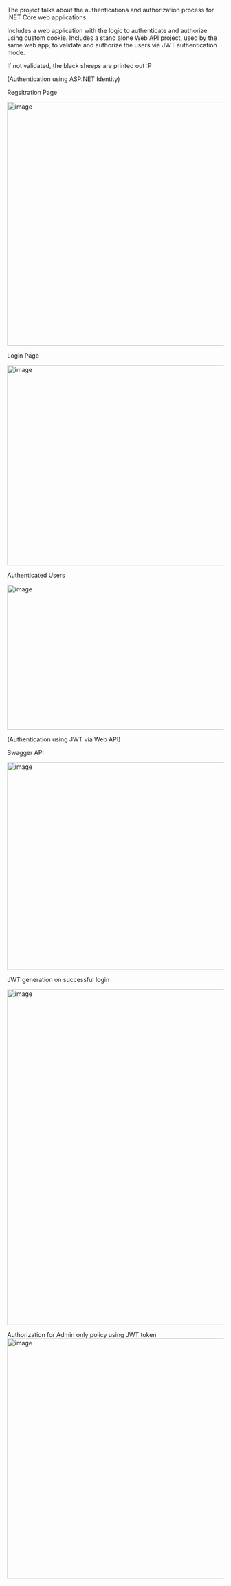 The project talks about the authenticationa and authorization process for .NET Core web applications.

Includes a web application with the logic to authenticate and authorize using custom cookie.
Includes a stand alone Web API project, used by the same web app, to validate and authorize the users via JWT authentication mode.

If not validated, the black sheeps are printed out :P

(Authentication using ASP.NET Identity)

Regsitration Page

<img width="1655" height="567" alt="image" src="https://github.com/user-attachments/assets/0c166467-654d-4c07-8401-8a57c7dfb8d9" />

Login Page

<img width="1649" height="466" alt="image" src="https://github.com/user-attachments/assets/cb4e344a-f5d2-4d4c-b134-c62eca08b542" />

Authenticated Users

<img width="1637" height="337" alt="image" src="https://github.com/user-attachments/assets/acb2585f-5a38-41c3-9c6e-9c01d8e4174a" />

(Authentication using JWT via Web API)

Swagger API

<img width="1817" height="483" alt="image" src="https://github.com/user-attachments/assets/78e6887d-08d2-40e1-bdb6-f7bae95d5847" />

JWT generation on successful login

<img width="1758" height="781" alt="image" src="https://github.com/user-attachments/assets/569be368-9307-4c23-929a-b22d97721e09" />

Authorization for Admin only policy using JWT token
<img width="1876" height="559" alt="image" src="https://github.com/user-attachments/assets/79b16723-8d28-4bf2-b466-615e911d05b2" />


